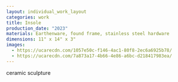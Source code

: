 ```yaml
---
layout: individual_work_layout
categories: work
title: Insole
production_date: "2023"
materials: Earthenware, found frame, stainless steel hardware
dimensions: 11" x 14" x 3"
images:
  - https://ucarecdn.com/1057e50c-f146-4ac1-80f8-2ec6a6925b78/
  - https://ucarecdn.com/7a873a17-4b66-4e86-a6bc-d218417983ea/
---
```

ceramic sculpture
